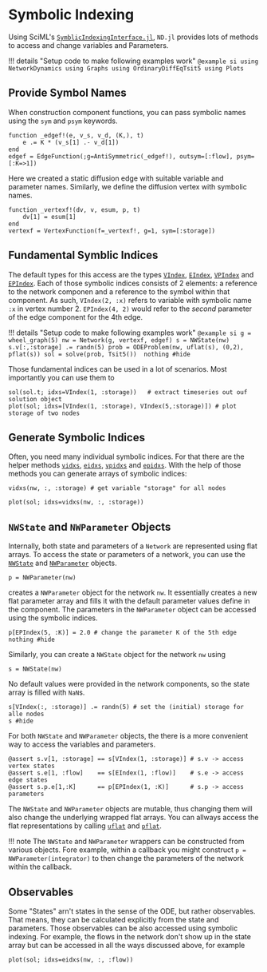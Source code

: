 # Symbolic Indexing

Using SciML's [`SymblicIndexingInterface.jl`](https://github.com/SciML/SymbolicIndexingInterface.jl), `ND.jl` provides lots of methods to access and change variables and Parameters.

!!! details "Setup code to make following examples work"
    ```@example si
    using NetworkDynamics
    using Graphs
    using OrdinaryDiffEqTsit5
    using Plots
    ```

## Provide Symbol Names
When construction component functions, you can pass symbolic names using the `sym` and `psym` keywords.
```@example si
function _edgef!(e, v_s, v_d, (K,), t)
    e .= K * (v_s[1] .- v_d[1])
end
edgef = EdgeFunction(;g=AntiSymmetric(_edgef!), outsym=[:flow], psym=[:K=>1])
```
Here we created a static diffusion edge with suitable variable and parameter names.
Similarly, we define the diffusion vertex with symbolic names.
```@example si
function _vertexf!(dv, v, esum, p, t)
    dv[1] = esum[1]
end
vertexf = VertexFunction(f=_vertexf!, g=1, sym=[:storage])
```


## Fundamental Symblic Indices
The default types for this access are the types [`VIndex`](@ref), [`EIndex`](@ref), [`VPIndex`](@ref) and [`EPIndex`](@ref).
Each of those symbolic indices consists of 2 elements: a reference to the network componen and a reference to the symbol within that component.
As such, `VIndex(2, :x)` refers to variable with symbolic name `:x` in vertex number 2.
`EPIndex(4, 2)` would refer to the *second* parameter of the edge component for the 4th edge.

!!! details "Setup code to make following examples work"
    ```@example si
    g = wheel_graph(5)
    nw = Network(g, vertexf, edgef)
    s = NWState(nw)
    s.v[:,:storage] .= randn(5)
    prob = ODEProblem(nw, uflat(s), (0,2), pflat(s))
    sol = solve(prob, Tsit5()) 
    nothing #hide
    ```

Those fundamental indices can be used in a lot of scenarios. Most importantly you can use them to
```@example si
sol(sol.t; idxs=VIndex(1, :storage))   # extract timeseries out ouf solution object
plot(sol; idxs=[VIndex(1, :storage), VIndex(5,:storage)]) # plot storage of two nodes
```

## Generate Symbolic Indices
Often, you need many individual symbolic indices. For that there are the helper methods [`vidxs`](@ref), [`eidxs`](@ref), [`vpidxs`](@ref) and [`epidxs`](@ref).
With the help of those methods you can generate arrays of symbolic indices:

```@example si
vidxs(nw, :, :storage) # get variable "storage" for all nodes
```
```@example si
plot(sol; idxs=vidxs(nw, :, :storage))
```

## `NWState` and `NWParameter` Objects
Internally, both state and parameters of a `Network` are represented using flat arrays.
To access the state or parameters of a network, you can use the [`NWState`](@ref) and [`NWParameter`](@ref) objects.
```@example si
p = NWParameter(nw)
```
creates a `NWParameter` object for the network `nw`.
It essentially creates a new flat parameter array and fills it with the default parameter values define in the component.
The parameters in the `NWParameter` object can be accessed using the symbolic indices.
```@example si
p[EPIndex(5, :K)] = 2.0 # change the parameter K of the 5th edge
nothing #hide
```
Similarly, you can create a `NWState` object for the network `nw` using
```@example si
s = NWState(nw)
```
No default values were provided in the network components, so the state array is filled with `NaN`s.
```@example si
s[VIndex(:, :storage)] .= randn(5) # set the (initial) storage for alle nodes 
s #hide
```
For both `NWState` and `NWParameter` objects, the there is a more convenient way to access the variables and parameters.
```@example si
@assert s.v[1, :storage] == s[VIndex(1, :storage)] # s.v -> access vertex states
@assert s.e[1, :flow]    == s[EIndex(1, :flow)]    # s.e -> access edge states
@assert s.p.e[1,:K]      == p[EPIndex(1, :K)]      # s.p -> access parameters
```

The `NWState` and `NWParameter` objects are mutable, thus changing them will also change the underlying wrapped flat arrays.
You can allways access the flat representations by calling [`uflat`](@ref) and [`pflat`](@ref).

!!! note
    The `NWState` and `NWParameter` wrappers can be constructed from various objects.
    Fore example, within a callback you might construct `p = NWParameter(integrator)` to then change the parameters of the network within the callback.


## Observables
Some "States" arn't states in the sense of the ODE, but rather observables.
That means, they can be calculated explicitly from the state and parameters.
Those observables can be also accessed using symbolic indexing.
For example, the flows in the network don't show up in the state array but can be accessed in all the ways discussed above, for example

```@example si
plot(sol; idxs=eidxs(nw, :, :flow))
```
